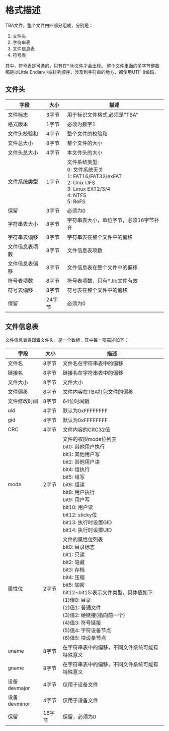 # 格式描述
TBA文件，整个文件由四部分组成，分别是：
1. 文件头
2. 字符串表
3. 文件信息表
4. 符号表

其中，符号表是可选的，只有在*.lib文件才会出现。
整个文件里面的多字节整数都是以Little Endian小端排列顺序，涉及到字符串的地方，都使用UTF-8编码。

## 文件头
|字段|大小|描述|
|--	|--	|--	|
|文件标志|3字节|用于标识文件格式,必须是"TBA"|
|格式版本|1字节|必须为数字1|
|文件头校验和|4字节|整个文件的校验和|
|文件总大小|8字节|整个文件的大小|
|文件头总大小|4字节|本文件头的大小|
|文件系统类型|1字节|文件系统类型:<br/>0: 文件系统无关<br/>1: FAT16/FAT32/exFAT<br/>2: Unix UFS<br/>3: Linux EXT2/3/4<br/>4: NTFS<br/>5: ReFS|
|保留|3字节|必须为0|
|字符串表大小|8字节|字符串表大小，单位字节，必须16字节补齐|
|字符串表偏移|8字节|字符串表在整个文件中的偏移|
|文件信息表项数|8字节|文件信息表项数|
|文件信息表偏移|8字节|文件信息表在整个文件中的偏移|
|符号表项数|8字节|符号表项数，只有*.lib文件有效|
|符号表偏移|8字节|符号表在整个文件中的偏移|
|保留|24字节|必须为0|

## 文件信息表
文件信息表紧跟着文件头，是一个数组，其中每一项描述如下：

|字段|大小|描述|
|--	|--	|--	|
|文件名|8字节|文件名在字符串表中的偏移|
|链接名|8字节|链接名在字符串表中的偏移|
|文件大小|8字节|文件大小|
|文件偏移|8字节|文件内容在TBA打包文件的偏移|
|文件修改时间|8字节|64位时间戳|
|uid|4字节|默认为0xFFFFFFFF|
|gid|4字节|默认为0xFFFFFFFF|
|CRC|4字节|文件内容的CRC32值|
|mode|2字节|文件的权限mode位列表<br/>bit0: 其他用户执行<br/>bit1: 其他用户写<br/>bit2: 其他用户读<br/>bit4: 组执行<br/>bit5: 组写<br/>bit6: 组读<br/>bit8: 用户执行<br/>bit9: 用户写<br/>bit10: 用户读<br/>bit12: sticky位<br/>bit13: 执行时设置GID<br/>bit14: 执行时设置UID|
|属性位|2字节|文件的属性位列表<br/>bit0: 目录标志<br/>bit1: 只读<br/>bit2: 隐藏<br/>bit3: 存档<br/>bit4: 压缩<br/>bit5: 加密<br/>bit12~bit15:表示文件类型，具体值如下:<br/>(1)值0: 目录<br/>(2)值1: 普通文件<br/>(3)值2: 硬链接(指向前一个)<br/>(4)值3: 符号链接<br/>(5)值4: 字符设备节点<br/>(6)值5: 块设备节点|
|uname|8字节|在字符串表中的偏移，不同文件系统可能有特殊意义|
|gname|8字节|在字符串表中的偏移，不同文件系统可能有特殊意义|
|设备devmajor|4字节|仅用于设备文件|
|设备devminor|4字节|仅用于设备文件|
|保留|16字节|保留，必须为0|









